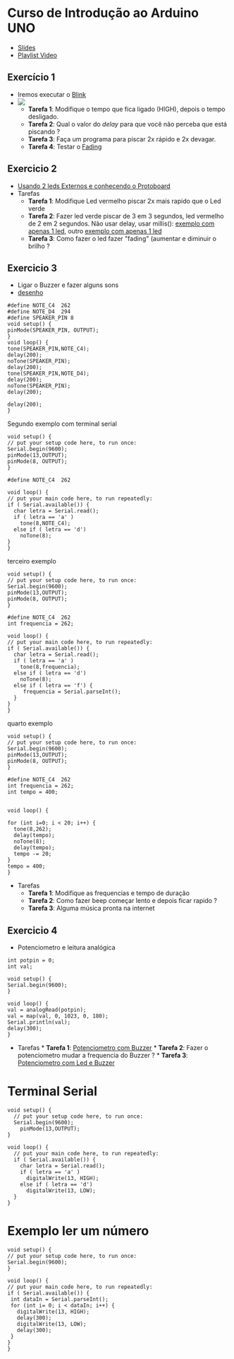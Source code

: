 # Curso de Introdução ao Arduino UNO

* [Slides](https://docs.google.com/presentation/d/1yqwdCv-WAOVx7O0xj2GhLn6BmtSU8hcoTMcNri4V1pM/edit?usp=sharing)
* [Playlist Video](https://www.youtube.com/playlist?list=PLcvOyD_LMr6lAH0bfo5sqHm3ONmF3daMf)
## Exercício 1
 * Iremos executar o [Blink](https://wokwi.com/projects/357997295509663745)
 * ![](https://thestempedia.com/wp-content/uploads/2019/07/Blink-LED-once.gif)
    * **Tarefa 1**: Modifique o tempo que fica ligado (HIGH), depois o tempo desligado.
    * **Tarefa 2**: Qual o valor do *delay* para que você não perceba que está piscando ?
    * **Tarefa 3**: Faça um programa para piscar 2x rápido e 2x devagar. 
    * **Tarefa 4**: Testar o [Fading](https://github.com/arduinoufv/inf351/blob/master/coluni_Introducao/fading13.ino)
    
## Exercicio 2
  * [Usando 2 leds Externos e conhecendo o Protoboard](https://wokwi.com/projects/358178202736399361)
  * Tarefas
    * **Tarefa 1**: Modifique Led vermelho piscar 2x mais rapido que o Led verde
    * **Tarefa 2**: Fazer led verde piscar de 3 em 3 segundos, led vermelho de 2 em 2 segundos. Não usar delay, usar millis(): [exemplo com apenas 1 led](https://github.com/arduinoufv/inf351/blob/master/coluni_Introducao/conta3_atraso_de_1.ino), outro [exemplo com apenas 1 led](https://github.com/arduinoufv/inf351/blob/master/coluni_Introducao/3em3segundos_semDelay.ino)
    * **Tarefa 3**: Como fazer o led fazer "fading" (aumentar e diminuir o brilho ?
    
## Exercicio 3
   * Ligar o Buzzer e fazer alguns sons
   * [desenho](https://excalidraw.com/#json=LzW7ja0D9OrnKOmFjVUbQ,S1SOz-VeqlWC23H9sFXblg)
   
  ```
  #define NOTE_C4  262
#define NOTE_D4  294
#define SPEAKER_PIN 8
void setup() {
 pinMode(SPEAKER_PIN, OUTPUT);
}
void loop() {
 tone(SPEAKER_PIN,NOTE_C4);
 delay(200);
 noTone(SPEAKER_PIN);
 delay(200);
 tone(SPEAKER_PIN,NOTE_D4);
 delay(200);
 noTone(SPEAKER_PIN);
  delay(200);

  delay(200);
 }

  ``` 
  
  Segundo exemplo com terminal serial 
  ```
  void setup() {
  // put your setup code here, to run once:
  Serial.begin(9600);
  pinMode(13,OUTPUT);
  pinMode(8, OUTPUT);
}

#define NOTE_C4  262

void loop() {
  // put your main code here, to run repeatedly:
  if ( Serial.available()) {
    char letra = Serial.read();
    if ( letra == 'a' )
      tone(8,NOTE_C4);
    else if ( letra == 'd')
      noTone(8);
  }
}
  ```
  terceiro exemplo
  ```
  void setup() {
  // put your setup code here, to run once:
  Serial.begin(9600);
  pinMode(13,OUTPUT);
  pinMode(8, OUTPUT);
}

#define NOTE_C4  262
int frequencia = 262;

void loop() {
  // put your main code here, to run repeatedly:
  if ( Serial.available()) {
    char letra = Serial.read();
    if ( letra == 'a' )
      tone(8,frequencia);
    else if ( letra == 'd')
      noTone(8);
    else if ( letra == 'f') {
       frequencia = Serial.parseInt();  
    }
  }
}
  ```
  
  quarto exemplo
  
  ```
  void setup() {
  // put your setup code here, to run once:
  Serial.begin(9600);
  pinMode(13,OUTPUT);
  pinMode(8, OUTPUT);
}

#define NOTE_C4  262
int frequencia = 262;
int tempo = 400;


void loop() {

  for (int i=0; i < 20; i++) {
    tone(8,262);
    delay(tempo);
    noTone(8);
    delay(tempo);
    tempo -= 20;
  }
  tempo = 400;
}  

  ```
  
   * Tarefas
      * **Tarefa 1**: Modifique as frequencias e tempo de duração
      * **Tarefa 2**: Como fazer beep começar lento e depois ficar rapido ?
      * **Tarefa 3**: Alguma música pronta na internet

## Exercicio 4
   * Potenciometro e leitura analógica
   ```
   int potpin = 0; 
int val;   

void setup() {
 Serial.begin(9600);
}

void loop() {
 val = analogRead(potpin);          
 val = map(val, 0, 1023, 0, 180); 
 Serial.println(val);           
 delay(300);                     
}

```

   * Tarefas
    * **Tarefa 1**: [Potenciometro com Buzzer](https://github.com/arduinoufv/inf351/blob/master/coluni_Introducao/Potenciometro_Buzzer_coluni.ino)
    * **Tarefa 2**: Fazer o potenciometro mudar a frequencia do Buzzer ?
    * **Tarefa 3**: [Potenciometro com Led e Buzzer](https://github.com/arduinoufv/inf351/blob/master/coluni_Introducao/Potenciometro_Buzzer_Led_coluni.ino)

   
# Terminal Serial

```
void setup() {
  // put your setup code here, to run once:
  Serial.begin(9600);
    pinMode(13,OUTPUT);
}

void loop() {
  // put your main code here, to run repeatedly:
  if ( Serial.available()) {
    char letra = Serial.read();
    if ( letra == 'a' )
      digitalWrite(13, HIGH);
    else if ( letra == 'd')
      digitalWrite(13, LOW);
  }
}
```

   # Exemplo ler um número
   
   ```
   void setup() {
  // put your setup code here, to run once:
  Serial.begin(9600);
}

void loop() {
  // put your main code here, to run repeatedly:
  if ( Serial.available()) {
    int dataIn = Serial.parseInt();
    for (int i= 0; i < dataIn; i++) {
      digitalWrite(13, HIGH);
      delay(300);
      digitalWrite(13, LOW);
      delay(300);
    }
  }
}

   ```
    
   
  
  
